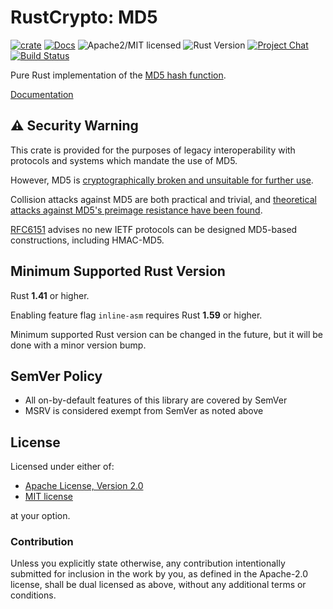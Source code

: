 # RustCrypto: MD5

[![crate][crate-image]][crate-link]
[![Docs][docs-image]][docs-link]
![Apache2/MIT licensed][license-image]
![Rust Version][rustc-image]
[![Project Chat][chat-image]][chat-link]
[![Build Status][build-image]][build-link]

Pure Rust implementation of the [MD5 hash function][1].

[Documentation][docs-link]

## ⚠️ Security Warning

This crate is provided for the purposes of legacy interoperability with
protocols and systems which mandate the use of MD5.

However, MD5 is [cryptographically broken and unsuitable for further use][2].

Collision attacks against MD5 are both practical and trivial, and
[theoretical attacks against MD5's preimage resistance have been found][3].

[RFC6151][4] advises no new IETF protocols can be designed MD5-based constructions,
including HMAC-MD5.

## Minimum Supported Rust Version

Rust **1.41** or higher.

Enabling feature flag `inline-asm` requires Rust **1.59** or higher.

Minimum supported Rust version can be changed in the future, but it will be
done with a minor version bump.

## SemVer Policy

- All on-by-default features of this library are covered by SemVer
- MSRV is considered exempt from SemVer as noted above

## License

Licensed under either of:

 * [Apache License, Version 2.0](http://www.apache.org/licenses/LICENSE-2.0)
 * [MIT license](http://opensource.org/licenses/MIT)

at your option.

### Contribution

Unless you explicitly state otherwise, any contribution intentionally submitted
for inclusion in the work by you, as defined in the Apache-2.0 license, shall be
dual licensed as above, without any additional terms or conditions.

[//]: # (badges)

[crate-image]: https://img.shields.io/crates/v/md-5.svg
[crate-link]: https://crates.io/crates/md-5
[docs-image]: https://docs.rs/md-5/badge.svg
[docs-link]: https://docs.rs/md-5/
[license-image]: https://img.shields.io/badge/license-Apache2.0/MIT-blue.svg
[rustc-image]: https://img.shields.io/badge/rustc-1.41+-blue.svg
[chat-image]: https://img.shields.io/badge/zulip-join_chat-blue.svg
[chat-link]: https://rustcrypto.zulipchat.com/#narrow/stream/260041-hashes
[build-image]: https://github.com/RustCrypto/hashes/workflows/md5/badge.svg?branch=master
[build-link]: https://github.com/RustCrypto/hashes/actions?query=workflow%3Amd5

[//]: # (general links)

[1]: https://en.wikipedia.org/wiki/MD5
[2]: https://www.kb.cert.org/vuls/id/836068
[3]: https://dl.acm.org/citation.cfm?id=1724151
[4]: https://tools.ietf.org/html/rfc6151

